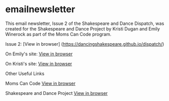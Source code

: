 # emailnewsletter

This email newsletter, Issue 2 of the Shakespeare and Dance Dispatch, was created for the Shakespeare and Dance Project by Kristi Dugan and Emily Winerock as part of the Moms Can Code program.

Issue 2: [View in browser] (https://dancingshakespeare.github.io/dispatch/)

On Emily's site: [View in browser](https://winerock.github.io/email_newsletter/)

On Kristi's site: [View in browser](https://kristidugan.github.io/emailnewsletter/)



Other Useful Links

Moms Can Code [View in browser](https://www.momscan.co/momscancode/)

Shakespeare and Dance Project [View in browser](https://shakespeareandance.com/)
